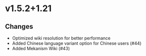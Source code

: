 # v1.5.2+1.21

## Changes

- Optimized wiki resolution for better performance
- Added Chinese language variant option for Chinese users (#44)
- Added Mekanism Wiki (#43)